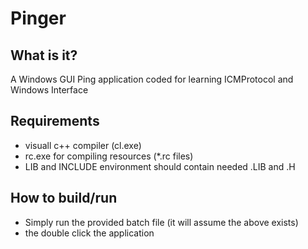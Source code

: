 Pinger
======

What is it?
----------
A Windows GUI Ping application coded for learning ICMProtocol and Windows Interface

Requirements 
------------
 - visuall c++ compiler (cl.exe)
 - rc.exe for compiling resources (*.rc files)
 - LIB and INCLUDE environment should contain needed .LIB and .H


How to build/run
----------------

  - Simply run the provided batch file (it will assume the above exists)
  - the double click the application
